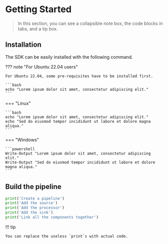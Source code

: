 # Getting Started

> In this section, you can see a collapsible note box, the code blocks in tabs, and a tip box.

## Installation

The SDK can be easily installed with the following command.

??? note "For Ubuntu 22.04 users"

    For Ubuntu 22.04, some pre-requisites have to be installed first.

    ```bash
    echo "Lorem ipsum dolor sit amet, consectetur adipiscing elit."
    ```

=== "Linux"

    ```bash
    echo "Lorem ipsum dolor sit amet, consectetur adipiscing elit."
    echo "Sed do eiusmod tempor incididunt ut labore et dolore magna aliqua."
    ```

=== "Windows"

    ```powershell
    Write-Output "Lorem ipsum dolor sit amet, consectetur adipiscing elit."
    Write-Output "Sed do eiusmod tempor incididunt ut labore et dolore magna aliqua."
    ```

## Build the pipeline

```python title="test.py" linenums="1"
print('Create a pipeline')
print('Add the source')
print('Add the processor')
print('Add the sink')
print('Link all the components together')
```

!!! tip

    You can replace the useless `print`s with actual code.


